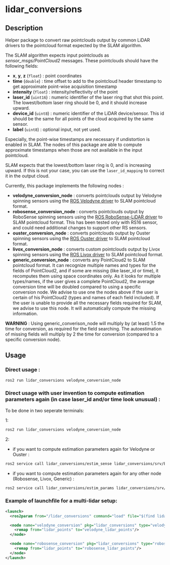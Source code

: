 # lidar_conversions

## Description

Helper package to convert raw pointclouds output by common LiDAR drivers to the pointcloud format expected by the SLAM algorithm.

The SLAM algorithm expects input pointclouds as *sensor_msgs/PointCloud2* messages. These pointclouds should have the following fields:
- **x**, **y**, **z** (`float`) : point coordinates
- **time** (`double`) : time offset to add to the pointcloud header timestamp to get approximate point-wise acquisition timestamp
- **intensity** (`float`) : intensity/reflectivity of the point
- **laser_id** (`uint16`) : numeric identifier of the laser ring that shot this point. The lowest/bottom laser ring should be 0, and it should increase upward.
- **device_id** (`uint8`) : numeric identifier of the LiDAR device/sensor. This id should be the same for all points of the cloud acquired by the same sensor.
- **label** (`uint8`) : optional input, not yet used.

Especially, the point-wise timestamps are necessary if undistortion is enabled in SLAM. The nodes of this package are able to compute approximate timestamps when those are not available in the input pointcloud.

SLAM expects that the lowest/bottom laser ring is 0, and is increasing upward. If this is not your case, you can use the `laser_id_mapping` to correct it in the output cloud.

Currently, this package implements the following nodes :
- **velodyne_conversion_node** : converts pointclouds output by Velodyne spinning sensors using the [ROS Velodyne driver](https://github.com/ros-drivers/velodyne) to SLAM pointcloud format.
- **robosense_conversion_node** : converts pointclouds output by RoboSense spinning sensors using the [ROS RoboSense-LiDAR driver](https://github.com/RoboSense-LiDAR/ros_rslidar) to SLAM pointcloud format. This has been tested only with RS16 sensor, and could need additional changes to support other RS sensors.
- **ouster_conversion_node** : converts pointclouds output by Ouster spinning sensors using the [ROS Ouster driver](https://github.com/ouster-lidar/ouster_example) to SLAM pointcloud format.
- **livox_conversion_node** : converts custom pointclouds output by Livox spinning sensors using the [ROS Livox driver](https://github.com/Livox-SDK/livox_ros_driver) to SLAM pointcloud format.
- **generic_conversion_node** : converts any PointCloud2 to SLAM pointcloud format. It can recognize multiple names and types for the fields of PointCloud2, and if some are missing (like laser_id or time), it recomputes them using space coordinates only.
As it looks for multiple types/names, if the user gives a complete PointCloud2, the average conversion time will be doubled compared to using a specific conversion node. We advise to use one the nodes above if the user is certain of his PointCloud2 (types and names of each field included).
If the user is unable to provide all the necessary fields required for SLAM, we advise to use this node. It will automatically compute the missing information.

**WARNING** : Using generic_converison_node will multiply by (at least) 1.5 the time for conversion, as required for the field searching. The autoestimation of missing fields will multiply by 2 the time for conversion (compared to a specific conversion node).

## Usage

### Direct usage :

```bash
ros2 run lidar_conversions velodyne_conversion_node
```

### Direct usage with user invention to compute estimation parameters again (in case laser_id and/or time look unusual) :
To be done in two seperate terminals:

1:
```bash
ros2 run lidar_conversions velodyne_conversion_node
```

2:
- if you want to compute estimation parameters again for Velodyne or Ouster :
```bash
ros2 service call lidar_conversions/estim_sense lidar_conversions/srv/EstimSense
```
- if you want to compute estimation parameters again for any other node (Robosense, Livox, Generic) :
```bash
ros2 service call lidar_conversions/estim_params lidar_conversions/srv/EstimParams
```

### Example of launchfile for a multi-lidar setup:

```xml
<launch>
  <ros2param from="/lidar_conversions" command="load" file="$(find lidar_conversions)/params/conversion_config.yaml"/>

  <node name="velodyne_conversion" pkg="lidar_conversions" type="velodyne_conversion_node" output="screen">
    <remap from="lidar_points" to="velodyne_lidar_points"/>
  </node>

  <node name="robosense_conversion" pkg="lidar_conversions" type="robosense_conversion_node" output="screen">
    <remap from="lidar_points" to="robosense_lidar_points"/>
  </node>
</launch>
```